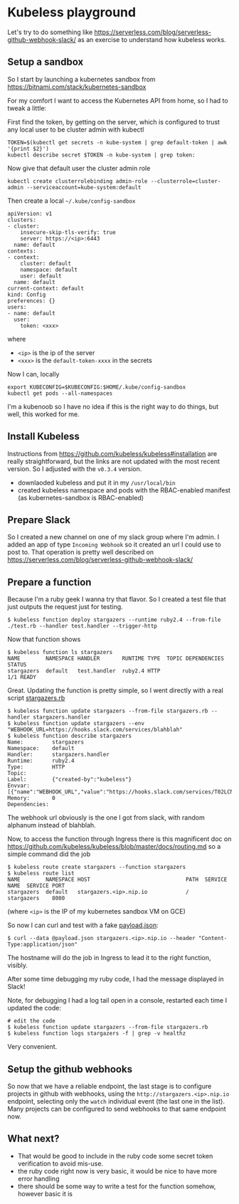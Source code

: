 Kubeless playground
========================

Let's try to do something like https://serverless.com/blog/serverless-github-webhook-slack/ as an exercise to understand how kubeless works.

Setup a sandbox
-------------------

So I start by launching a kubernetes sandbox from https://bitnami.com/stack/kubernetes-sandbox

For my comfort I want to access the Kubernetes API from home, so I had to tweak a little:

First find the token, by getting on the server, which is configured to trust any local user to be cluster admin with kubectl
```
TOKEN=$(kubectl get secrets -n kube-system | grep default-token | awk '{print $2}')
kubectl describe secret $TOKEN -n kube-system | grep token:
```
Now give that default user the cluster admin role
```
kubectl create clusterrolebinding admin-role --clusterrole=cluster-admin --serviceaccount=kube-system:default
```

Then create a local `~/.kube/config-sandbox`
```
apiVersion: v1
clusters:
- cluster:
    insecure-skip-tls-verify: true
    server: https://<ip>:6443
  name: default
contexts:
- context:
    cluster: default
    namespace: default
    user: default
  name: default
current-context: default
kind: Config
preferences: {}
users:
- name: default
  user:
    token: <xxx>
```
where
- `<ip>` is the ip of the server
- `<xxx>` is the `default-token-xxxx` in the secrets

Now I can, locally
```
export KUBECONFIG=$KUBECONFIG:$HOME/.kube/config-sandbox
kubectl get pods --all-namespaces
```

I'm a kubenoob so I have no idea if this is the right way to do things, but well, this worked for me.


Install Kubeless
-------------------

Instructions from https://github.com/kubeless/kubeless#installation are really straightforward, but the links are not updated with the most recent version. So I adjusted with the `v0.3.4` version.

- downlaoded kubeless and put it in my `/usr/local/bin`
- created kubeless namespace and pods with the RBAC-enabled manifest (as kubernetes-sandbox is RBAC-enabled)


Prepare Slack
--------------

So I created a new channel on one of my slack group where I'm admin. I added an app of type `Incoming Webhook` so it created an url I could use to post to. That operation is pretty well described on https://serverless.com/blog/serverless-github-webhook-slack/


Prepare a function
-------------------

Because I'm a ruby geek I wanna try that flavor. So I created a test file that just outputs the request just for testing.

    $ kubeless function deploy stargazers --runtime ruby2.4 --from-file ./test.rb --handler test.handler --trigger-http

Now that function shows

```
$ kubeless function ls stargazers
NAME        NAMESPACE HANDLER       RUNTIME TYPE  TOPIC DEPENDENCIES  STATUS   
stargazers  default   test.handler  ruby2.4 HTTP                      1/1 READY
```

Great. Updating the function is pretty simple, so I went directly with a real script [stargazers.rb](https://github.com/mose/k8s-playground/blob/master/kubeless/stargazers.rb)
```
$ kubeless function update stargazers --from-file stargazers.rb --handler stargazers.handler
$ kubeless function update stargazers --env "WEBHOOK_URL=https://hooks.slack.com/services/blahblah"
$ kubeless function describe stargazers
Name:         stargazers                                                                      
Namespace:    default                                                                         
Handler:      stargazers.handler                                                       
Runtime:      ruby2.4                                                                         
Type:         HTTP                                                                            
Topic:                                                                                        
Label:        {"created-by":"kubeless"}                                                       
Envvar:       [{"name":"WEBHOOK_URL","value":"https://hooks.slack.com/services/T02LCNBF8/B8...
Memory:       0                                                                               
Dependencies:                                                                                 
```

The webhook url obviously is the one I got from slack, with random alphanum instead of blahblah.

Now, to access the function through Ingress there is this magnificent doc on https://github.com/kubeless/kubeless/blob/master/docs/routing.md so a simple command did the job
```
$ kubeless route create stargazers --function stargazers
$ kubeless route list
NAME        NAMESPACE HOST                              PATH  SERVICE NAME  SERVICE PORT
stargazers  default   stargazers.<ip>.nip.io            /     stargazers    8080
```

(where `<ip>` is the IP of my kubernetes sandbox VM on GCE)

So now I can curl and test with a fake [payload.json](https://github.com/mose/k8s-playground/blob/master/kubeless/payload.json):
```
$ curl --data @payload.json stargazers.<ip>.nip.io --header "Content-Type:application/json"
```

The hostname will do the job in Ingress to lead it to the right function, visibly.

After some time debugging my ruby code, I had the message displayed in Slack!

Note, for debugging I had a log tail open in a console, restarted each time I updated the code:
```
# edit the code
$ kubeless function update stargazers --from-file stargazers.rb
$ kubeless function logs stargazers -f | grep -v healthz
```

Very convenient.

Setup the github webhooks
------------------------------

So now that we have a reliable endpoint, the last stage is to configure projects in github with webhooks, using the `http://stargazers.<ip>.nip.io` endpoint, selecting only the `watch` individual event (the last one in the list). Many projects can be configured to send webhooks to that same endpoint now.

What next?
--------------

- That would be good to include in the ruby code some secret token verification to avoid mis-use.
- the ruby code right now is very basic, it would be nice to have more error handling
- there should be some way to write a test for the function somehow, however basic it is
